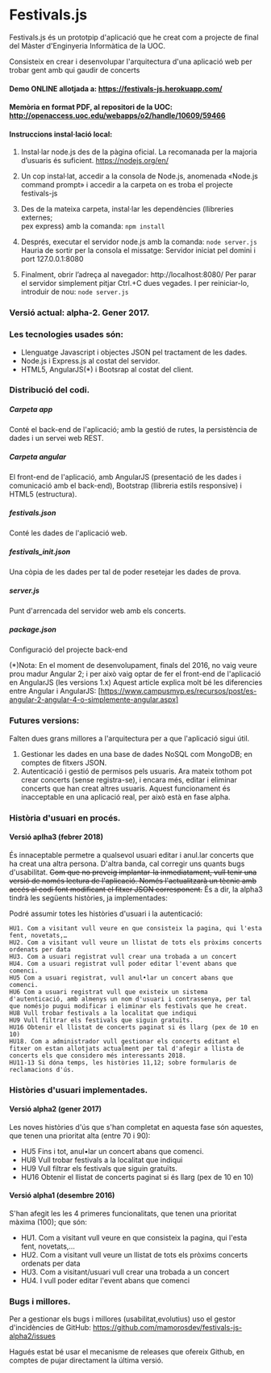 Festivals.js
============

Festivals.js és un prototpip d'aplicació que he creat com a projecte de final del Màster d'Enginyeria Informàtica de la UOC.

Consisteix en crear i desenvolupar l'arquitectura d'una aplicació web per trobar gent amb qui gaudir de concerts

#### Demo ONLINE allotjada a: https://festivals-js.herokuapp.com/

#### Memòria en format PDF, al repositori de la UOC: http://openaccess.uoc.edu/webapps/o2/handle/10609/59466

#### Instruccions instal·lació local:

1.   Instal·lar   node.js   des   de   la   pàgina   oficial.   La   recomanada   per   la   majoria
d’usuaris és suficient.
https://nodejs.org/en/

2.   Un   cop   instal·lat,   accedir   a   la   consola   de   Node.js,   anomenada   «Node.js  
command prompt» i accedir a la carpeta on es troba el projecte festivals-js

3.  Des  de la  mateixa  carpeta,  instal·lar  les  dependències (llibreries  externes;  
pex express) 
amb la comanda:
`npm install`

4. Després, executar el servidor node.js amb la comanda:
`node server.js`
Hauria de sortir per la consola el missatge:
Servidor iniciat pel domini i port 127.0.0.1:8080

5. Finalment, obrir l’adreça al navegador:
http://localhost:8080/
Per parar el servidor simplement pitjar Ctrl.+C dues vegades.
I per reiniciar-lo, introduir de nou:
`node server.js`


### Versió actual: alpha-2. Gener 2017.


### Les tecnologies usades són:
* Llenguatge Javascript i objectes JSON pel tractament de les dades.
* Node.js i Express.js al costat del servidor.
* HTML5, AngularJS(*) i Bootsrap al costat del client.

### Distribució del codi.

##### Carpeta app
Conté el back-end de l'aplicació; amb la gestió de rutes, la persistència de dades i un servei web REST.

##### Carpeta angular
El front-end de l'aplicació, amb AngularJS (presentació de les dades i comunicació amb el back-end), Bootstrap (llibreria estils responsive) i HTML5 (estructura).

##### festivals.json
Conté les dades de l'aplicació web.

##### festivals_init.json
Una còpia de les dades per tal de poder resetejar les dades de prova.

##### server.js 
Punt d'arrencada del servidor web amb els concerts.

##### package.json
Configuració del projecte back-end


(*)Nota: En el moment de desenvolupament, finals del 2016, no vaig veure prou madur Angular 2; i per això vaig optar de fer el front-end de l'aplicació en AngularJS (les versions 1.x) Aquest article explica molt bé les diferencies entre Angular i AngularJS:
[https://www.campusmvp.es/recursos/post/es-angular-2-angular-4-o-simplemente-angular.aspx]


### Futures versions:

Falten dues grans millores a l'arquitectura per a que l'aplicació sigui útil.
1. Gestionar les dades en una base de dades NoSQL com MongoDB; en comptes de fitxers JSON.
2. Autenticació i gestió de permisos pels usuaris. Ara mateix tothom pot crear concerts (sense registra-se), i encara més, editar i eliminar concerts que han creat altres usuaris. Aquest funcionament és inacceptable en una aplicació real, per això està en fase alpha.

### Història d'usuari en procés.

#### Versió aplha3 (febrer 2018)
És innaceptable permetre a qualsevol usuari editar i anul.lar concerts que ha creat una altra persona. 
D'altra banda, cal corregir uns quants bugs d'usabilitat.
~~Com que no preveig implantar-la inmediatament, vull tenir una versió de només lectura de l'aplicació. Només l'actualitzarà un tècnic amb accés al codi font modificant el fitxer JSON corresponent.~~
És a dir, la alpha3 tindrà les següents històries, ja implementades:

Podré assumir totes les històries d'usuari i la autenticació:

    HU1. Com a visitant vull veure en que consisteix la pagina, qui l'esta fent, novetats,…
    HU2. Com a visitant vull veure un llistat de tots els pròxims concerts ordenats per data
    HU3. Com a usuari registrat vull crear una trobada a un concert
    HU4. Com a usuari registrat vull poder editar l'event abans que comenci.
    HU5 Com a usuari registrat, vull anul•lar un concert abans que comenci.
    HU6 Com a usuari registrat vull que existeix un sistema d'autenticació, amb almenys un nom d'usuari i contrassenya, per tal que nomésjo pugui modificar i eliminar els festivals que he creat.
    HU8 Vull trobar festivals a la localitat que indiqui
    HU9 Vull filtrar els festivals que siguin gratuïts.
    HU16 Obtenir el llistat de concerts paginat si és llarg (pex de 10 en 10)
    HU18. Com a administrador vull gestionar els concerts editant el fitxer on estan allotjats actualment per tal d'afegir a llista de concerts els que considero més interessants 2018.
    HU11-13 Si dóna temps, les històries 11,12; sobre formularis de reclamacions d'ús.


### Històries d'usuari implementades.

#### Versió alpha2 (gener 2017)
Les noves històries d'ús que s'han completat en aquesta fase són aquestes,
que tenen una prioritat alta (entre 70 i 90):
* HU5 Fins i tot, anul•lar un concert abans que comenci.
* HU8 Vull trobar festivals a la localitat que indiqui
* HU9 Vull filtrar els festivals que siguin gratuïts.
* HU16 Obtenir el llistat de concerts paginat si és llarg (pex de 10 en 10)

#### Versió alpha1 (desembre 2016)
S'han afegit les les 4 primeres funcionalitats, que tenen una prioritat màxima (100); que són:
* HU1. Com a visitant vull veure en que consisteix la pagina, qui l'esta fent, novetats,…
* HU2. Com a visitant vull veure un llistat de tots els pròxims concerts ordenats per data
* HU3. Com a visitant/usuari vull crear una trobada a un concert
* HU4. I vull poder editar l'event abans que comenci

### Bugs i millores.

Per a gestionar els bugs i millores (usabilitat,evolutius) uso el gestor d'incidències de GitHub:
https://github.com/mamorosdev/festivals-js-alpha2/issues 

Hagués estat bé usar el mecanisme de releases que ofereix Github, en comptes de pujar directament la última versió.
